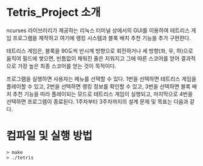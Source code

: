 # Tetris_Project 소개

ncurses 라이브러리가 제공하는 리눅스 터미널 상에서의 GUI를 이용하여 테트리스 게임 프로그램을 제작하고 여기에 랭킹 시스템과 
블록 배치 추천 기능을 추가 구현한다. 

테트리스 게임은, 블록을 90도씩 반시계 방향으로 회전하거나 세 방향(좌, 우, 하)으로 움직여 필드에 쌓으면, 빈틈없이 채워진 
줄은 지워지고 그에 따른 스코어를 얻어 결과적으로 가장 높은 최종 스코어를 얻는 것이 목적이다. 

프로그램을 실행하면 사용자는 메뉴를 선택할 수 있다. 1번을 선택하면 테트리스 게임을 플레이할 수 있고, 2번을 선택하면 랭킹 
정보를 확인할 수 있고, 3번을 선택하면 블록 배치 추천 기능을 따라 플레이되는 모드로 테트리스 게임이 실행되고, 마지막으로
4번을 선택하면 프로그램이 종료된다. 1주차부터 3주차까지의 설계 문제 및 목표는 다음과 같다.


# 컴파일 및 실행 방법
```
> make
> ./tetris
```


 
